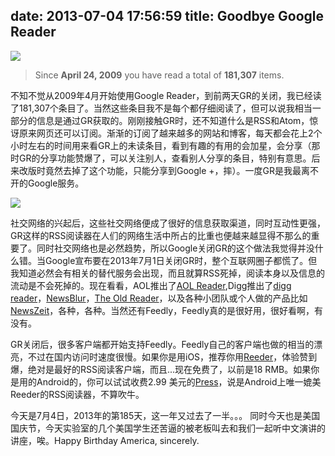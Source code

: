 date: 2013-07-04 17:56:59
title: Goodbye Google Reader
---
![](http://media.tumblr.com/56acd06ac4114fd77b4b28a7b66ebc20/tumblr_inline_mpeznwosTT1qz4rgp.png)   
       
> Since **April 24, 2009** you have read a total of **181,307** items.   

不知不觉从2009年4月开始使用Google Reader，到前两天GR的关闭，我已经读了181,307个条目了。当然这些条目我不是每个都仔细阅读了，但可以说我相当一部分的信息是通过GR获取的。刚刚接触GR时，还不知道什么是RSS和Atom，惊讶原来网页还可以订阅。渐渐的订阅了越来越多的网站和博客，每天都会花上2个小时左右的时间用来看GR上的未读条目，看到有趣的有用的会加星，会分享（那时GR的分享功能赞爆了，可以关注别人，查看别人分享的条目，特别有意思。后来改版时竟然去掉了这个功能，只能分享到Google +，摔）。一度GR是我最离不开的Google服务。  
<!--MORE-->   

![](http://media.tumblr.com/fe8ac2cf8333d92e04c304a04cc5df45/tumblr_inline_mpezq5e7RI1qz4rgp.png)      

社交网络的兴起后，这些社交网络便成了很好的信息获取渠道，同时互动性更强，GR这样的RSS阅读器在人们的网络生活中所占的比重也便越来越显得不那么的重要了。同时社交网络也是必然趋势，所以Google关闭GR的这个做法我觉得并没什么错。当Google宣布要在2013年7月1日关闭GR时，整个互联网圈子都慌了。但我知道必然会有相关的替代服务会出现，而且就算RSS死掉，阅读本身以及信息的流动是不会死掉的。现在看看，AOL推出了[AOL Reader](http://reader.aol.com/),Digg推出了[digg reader](http://digg.com/reader)，[NewsBlur](http://www.newsblur.com/)，[The Old Reader](http://theoldreader.com/)，以及各种小团队或个人做的产品比如[NewsZeit](https://www.newszeit.com/)，各种，各种。当然还有Feedly，Feedly真的是很好用，很好看啊，有没有。

GR关闭后，很多客户端都开始支持Feedly。Feedly自己的客户端也做的相当的漂亮，不过在国内访问时速度很慢。如果你是用iOS，推荐你用[Reeder](https://itunes.apple.com/cn/app/reeder/id325502379?mt=8)，体验赞到爆，绝对是最好的RSS阅读客户端，而且...现在免费了，以前是18 RMB。如果你是用的Android的，你可以试试收费2.99 美元的[Press](https://play.google.com/store/apps/details?id=com.twentyfivesquares.press)，说是Android上唯一媲美Reeder的RSS阅读器，不算吹牛。


今天是7月4日，2013年的第185天，这一年又过去了一半。。。
同时今天也是美国国庆节，今天实验室的几个美国学生还苦逼的被老板叫去和我们一起听中文演讲的讲座，唉。Happy Birthday America, sincerely.
